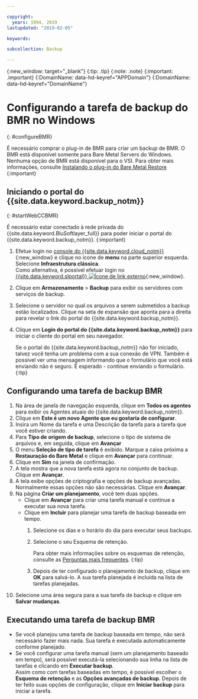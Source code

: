 ```yaml
---

copyright:
  years: 1994, 2019
lastupdated: "2019-02-05"

keywords:

subcollection: Backup

---
```

{:new_window: target="_blank"}
{:tip: .tip}
{:note: .note}
{:important: .important}
{:DomainName: data-hd-keyref="APPDomain"}
{:DomainName: data-hd-keyref="DomainName"}

# Configurando a tarefa de backup do BMR no Windows
{: #configureBMR}

É necessário comprar o plug-in de BMR para criar um backup de BMR. O BMR está disponível somente para
Bare Metal Servers do Windows. Nenhuma opção de BMR está disponível para o VSI. Para obter mais informações, consulte [Instalando o plug-in do Bare Metal Restore](bmr-plugin.html)
{:important}

## Iniciando o portal do {{site.data.keyword.backup_notm}}
{: #startWebCCBMR}

É necessário estar conectado à rede privada do {{site.data.keyword.BluSoftlayer_full}} para poder iniciar o portal do {{site.data.keyword.backup_notm}}.
{:important}

1. Efetue login no [console do {{site.data.keyword.cloud_notm}}](https://{DomainName}/){:new_window} e clique no ícone de **menu** na parte superior esquerda. Selecione **Infraestrutura clássica**.<br/>
   Como alternativa, é possível efetuar login no [{{site.data.keyword.slportal}} ![Ícone de link externo](../../icons/launch-glyph.svg "Ícone de link externo")](https://control.softlayer.com/){:new_window}.
2. Clique em **Armazenamento** > **Backup** para exibir os servidores com serviços de backup.
3. Selecione o servidor no qual os arquivos a serem submetidos a backup estão localizados. Clique na seta de expansão que aponta para a direita para revelar o link do portal do {{site.data.keyword.backup_notm}}.
4. Clique em **Login do portal do {{site.data.keyword.backup_notm}}** para iniciar o cliente do portal em seu navegador.

   Se o portal do {{site.data.keyword.backup_notm}} não for iniciado, talvez você tenha um problema com a sua conexão de VPN. Também é possível ver uma mensagem informando que o formulário que você está enviando não é seguro. É esperado - continue enviando o formulário.
   {:tip}

## Configurando uma tarefa de backup BMR

1. Na área de janela de navegação esquerda, clique em **Todos os agentes** para exibir os Agentes atuais do {{site.data.keyword.backup_notm}}.
2. Clique em **Este é um novo Agente que eu gostaria de configurar**.
3. Insira um Nome da tarefa e uma Descrição da tarefa para a tarefa que você estiver criando.
4. Para **Tipo de origem de backup**, selecione o tipo de sistema de arquivos e, em seguida, clique em **Avançar**
5. O menu **Seleção de tipo de tarefa** é exibido. Marque a caixa próxima a **Restauração do Bare Metal** e clique em **Avançar** para continuar.
6. Clique em **Sim** na janela de confirmação.
7. A tela mostra que a nova tarefa está agora no conjunto de backup. Clique em **Avançar**.
8. A tela exibe opções de criptografia e opções de backup avançadas. Normalmente essas opções não são necessárias. Clique em **Avançar**.   
9. Na página **Criar um planejamento**, você tem duas opções.
   - Clique em **Avançar** para criar uma tarefa manual e continue a executar sua nova tarefa.
   - Clique em **Incluir** para planejar uma tarefa de backup baseada em tempo.
     1. Selecione os dias e o horário do dia para executar seus backups.
     2. Selecione o seu Esquema de retenção.

        Para obter mais informações sobre os esquemas de retenção, consulte as [Perguntas mais
frequentes](/docs/infrastructure/Backup?topic=Backup-faqs).
        {:tip}
     3. Depois de ter configurado o planejamento de backup, clique em **OK** para salvá-lo. A sua tarefa planejada é incluída na lista de tarefas planejadas.
10. Selecione uma área segura para a sua tarefa de backup e clique em **Salvar mudanças**.


## Executando uma tarefa de backup BMR

  - Se você planejou uma tarefa de backup baseada em tempo, não será necessário fazer mais nada. Sua tarefa é executada automaticamente conforme planejado.
  - Se você configurar uma tarefa manual (sem um planejamento baseado em tempo), será possível executá-la selecionando sua linha na lista de tarefas e clicando em **Executar backup**. <br/> Assim como com tarefas baseadas em tempo, é possível escolher o **Esquema de retenção** e as **Opções avançadas de backup**. Depois de ter feito suas opções de configuração, clique em **Iniciar backup** para iniciar a tarefa.
